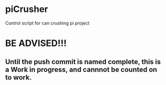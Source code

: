 # piCrusher
Control script for can crushing pi project

# BE ADVISED!!!
## Until the push commit is named complete, this is a Work in progress, and cannnot be counted on to work.
